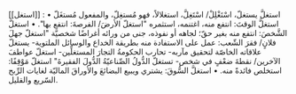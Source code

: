 [[استغل]] : استغلَّ يستغلّ، اسْتَغْلِلْ/ اسْتَغِلَّ، استغلالاً، فهو مُستغِلّ، والمفعول مُستغَلّ
• استغلَّ الوقتَ: انتفع منه، اغتنمه، استثمره "استغلّ الأرضَ/ الفرصةَ: انتفع بها".
• استغلَّ الشَّخصَ: انتفع منه بغير حقّ؛ لجاهه أو نفوذه، جنى من ورائه أغراضًا شخصيَّة "استغلّ جهلَ فلانٍ/ فقرَ الشّعب: عمل على الاستفادة منه بطريقة الخداع والوسائل الملتوية- يستغلّ علاقاته الخاصّة لتحقيق مآربه- تحارب الحكومةُ التجارَ المستغلِّين- استغلّ عواطفَ الآخرين/ نقطةَ ضعْفٍ في شخص- تستغلّ الدُّولُ الصِّناعيّةُ الدُّولَ الفقيرةَ" استغلّ مَوْقِفًا: استخلص فائدةً منه.
• استغلَّ السُّوقَ: يشتري ويبيع البضائعَ والأوراقَ الماليّة لغايات الرِّبح السّريع والقليل.

